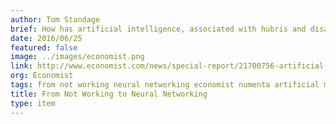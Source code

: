```yaml
---
author: Tom Standage
brief: How has artificial intelligence, associated with hubris and disappointment since its earliest days, suddenly become the hottest field in technology? The term was coined in a research proposal written in 1956 which suggested that significant progress could be made in getting machines to “solve the kinds of problems now reserved for humans
date: 2016/06/25
featured: false
image: ../images/economist.png
link: http://www.economist.com/news/special-report/21700756-artificial-intelligence-boom-based-old-idea-modern-twist-not
org: Economist
tags: from not working neural networking economist numenta artificial machine intelligence
title: From Not Working to Neural Networking
type: item
---
```

